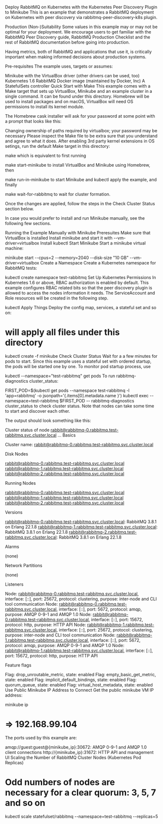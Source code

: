 Deploy RabbitMQ on Kubernetes with the Kubernetes Peer Discovery Plugin to Minikube
This is an example that demonstrates a RabbitMQ deployment on Kubernetes with peer discovery via rabbitmq-peer-discovery-k8s plugin.

Production (Non-)Suitability
Some values in this example may or may not be optimal for your deployment. We encourage users to get familiar with the RabbitMQ Peer Discovery guide, RabbitMQ Production Checklist and the rest of RabbitMQ documentation before going into production.

Having metrics, both of RabbitMQ and applications that use it, is critically important when making informed decisions about production systems.

Pre-requisites
The example uses, targets or assumes:

Minikube with the VirtualBox driver (other drivers can be used, too)
Kubernetes 1.6
RabbitMQ Docker image (maintained by Docker, Inc)
A StatefulSets controller
Quick Start with Make
This example comes with a Make target that sets up VirtualBox, Minikube and an example cluster in a single command. It can be found under this directory. Homebrew will be used to install packages and on macOS, VirtualBox will need OS permissions to install its kernel module.

The Homebrew cask installer will ask for your password at some point with a prompt that looks like this:

Changing ownership of paths required by virtualbox; your password may be necessary
Please inspect the Make file to be extra sure that you understand and agree to what it does. After enabling 3rd party kernel extensions in OS setings, run the default Make target in this directory:

make
which is equivalent to first running

make start-minikube
to install VirtualBox and Minikube using Homebrew, then

make run-in-minikube
to start Minikube and kubectl apply the example, and finally

make wait-for-rabbitmq
to wait for cluster formation.

Once the changes are applied, follow the steps in the Check Cluster Status section below.

In case you would prefer to install and run Minikube manually, see the following few sections.

Running the Example Manually with Minikube
Preresuites
Make sure that VirtualBox is installed
Install minikube and start it with --vm-driver=virtualbox
Install kubectl
Start Minikube
Start a minikube virtual machine:

minikube start --cpus=2 --memory=2040 --disk-size "10 GB" --vm-driver=virtualbox
Create a Namespace
Create a Kubernetes namespace for RabbitMQ tests:

kubectl create namespace test-rabbitmq
Set Up Kubernetes Permissions
In Kubernetes 1.6 or above, RBAC authorization is enabled by default. This example configures RBAC related bits so that the peer discovery plugin is allowed to access the nodes information it needs. The ServiceAccount and Role resources will be created in the following step.

kubectl Apply Things
Deploy the config map, services, a stateful set and so on:

# will apply all files under this directory
kubectl create -f minikube
Check Cluster Status
Wait for a a few minutes for pods to start. Since this example uses a stateful set with ordered startup, the pods will be started one by one. To monitor pod startup process, use

kubectl --namespace="test-rabbitmq" get pods
To run rabbitmq-diagnostics cluster_status:

FIRST_POD=$(kubectl get pods --namespace test-rabbitmq -l 'app=rabbitmq' -o jsonpath='{.items[0].metadata.name }')
kubectl exec --namespace=test-rabbitmq $FIRST_POD -- rabbitmq-diagnostics cluster_status
to check cluster status. Note that nodes can take some time to start and discover each other.

The output should look something like this:

Cluster status of node rabbit@rabbitmq-0.rabbitmq.test-rabbitmq.svc.cluster.local ...
Basics

Cluster name: rabbit@rabbitmq-0.rabbitmq.test-rabbitmq.svc.cluster.local

Disk Nodes

rabbit@rabbitmq-0.rabbitmq.test-rabbitmq.svc.cluster.local
rabbit@rabbitmq-1.rabbitmq.test-rabbitmq.svc.cluster.local
rabbit@rabbitmq-2.rabbitmq.test-rabbitmq.svc.cluster.local

Running Nodes

rabbit@rabbitmq-0.rabbitmq.test-rabbitmq.svc.cluster.local
rabbit@rabbitmq-1.rabbitmq.test-rabbitmq.svc.cluster.local
rabbit@rabbitmq-2.rabbitmq.test-rabbitmq.svc.cluster.local

Versions

rabbit@rabbitmq-0.rabbitmq.test-rabbitmq.svc.cluster.local: RabbitMQ 3.8.1 on Erlang 22.1.8
rabbit@rabbitmq-1.rabbitmq.test-rabbitmq.svc.cluster.local: RabbitMQ 3.8.1 on Erlang 22.1.8
rabbit@rabbitmq-2.rabbitmq.test-rabbitmq.svc.cluster.local: RabbitMQ 3.8.1 on Erlang 22.1.8

Alarms

(none)

Network Partitions

(none)

Listeners

Node: rabbit@rabbitmq-0.rabbitmq.test-rabbitmq.svc.cluster.local, interface: [::], port: 25672, protocol: clustering, purpose: inter-node and CLI tool communication
Node: rabbit@rabbitmq-0.rabbitmq.test-rabbitmq.svc.cluster.local, interface: [::], port: 5672, protocol: amqp, purpose: AMQP 0-9-1 and AMQP 1.0
Node: rabbit@rabbitmq-0.rabbitmq.test-rabbitmq.svc.cluster.local, interface: [::], port: 15672, protocol: http, purpose: HTTP API
Node: rabbit@rabbitmq-1.rabbitmq.test-rabbitmq.svc.cluster.local, interface: [::], port: 25672, protocol: clustering, purpose: inter-node and CLI tool communication
Node: rabbit@rabbitmq-1.rabbitmq.test-rabbitmq.svc.cluster.local, interface: [::], port: 5672, protocol: amqp, purpose: AMQP 0-9-1 and AMQP 1.0
Node: rabbit@rabbitmq-1.rabbitmq.test-rabbitmq.svc.cluster.local, interface: [::], port: 15672, protocol: http, purpose: HTTP API

Feature flags

Flag: drop_unroutable_metric, state: enabled
Flag: empty_basic_get_metric, state: enabled
Flag: implicit_default_bindings, state: enabled
Flag: quorum_queue, state: enabled
Flag: virtual_host_metadata, state: enabled
Use Public Minikube IP Address to Connect
Get the public minikube VM IP address:

minikube ip
# => 192.168.99.104
The ports used by this example are:

amqp://guest:guest@{minikube_ip}:30672: AMQP 0-9-1 and AMQP 1.0 client connections
http://{minikube_ip}:31672: HTTP API and management UI
Scaling the Number of RabbitMQ Cluster Nodes (Kubernetes Pod Replicas)
# Odd numbers of nodes are necessary for a clear quorum: 3, 5, 7 and so on
kubectl scale statefulset/rabbitmq --namespace=test-rabbitmq --replicas=5